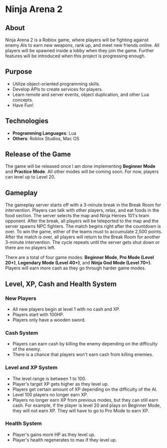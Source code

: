 # Ninja Arena 2

## About
Ninja Arena 2 is a Roblox game, where players will be fighting against enemy AIs to earn new weapons, rank up, and meet new friends online. All players will be spawned inside a lobby when they join the game. Further features will be introduced when this project is progressing enough.

## Purpose
- Utilize object-oriented programming skills.
- Develop APIs to create services for players.
- Learn remote and server events, object duplication, and other Lua concepts.
- Have Fun!

## Technologies
- **Programming Languages**: Lua
- **Others**: Roblox Studios, Mac OS

## Release of the Game
The game will be released once I am done implementing **Beginner Mode** and **Practice Mode**. All other modes will be coming soon. For now, players can level up to Level 20.

## Gameplay
The gameplay server starts off with a 3-minute break in the Break Room for intervention. Players can talk with other players, relax, and eat foods in the food section. The server selects the map and Ninja Heroes 101's team opponent. After the break, all players will be teleported to the map and the server spawns NPC fighters. The match begins right after the countdown is over. To win the game, either of the teams must to accumulate 2,500 points. After the match is over, all players will return to the Break Room for another 3-minute intervention. The cycle repeats until the server gets shut down or there are no players left.

There are a total of four game modes: **Beginner Mode**, **Pro Mode (Level 20+)**, **Legendary Mode (Level 40+)**, and **Ninja God Mode (Level 70+)**. Players will earn more cash as they go through harder game modes. 

## Level, XP, Cash and Health System

### New Players
- All new players begin at level 1 with no cash and XP.
- Players start with 100HP.
- Players only have a wooden sword.

### Cash System
- Players can earn cash by killing the enemy depending on the difficulty of the enemy.
- There is a chance that players won't earn cash from killing enemies.

### Level and XP System
- The level range is between 1 to 100.
- Player's target XP gets higher as they level up.
- Players get certain amount of XP depending on the difficulty of the AI.
- Level 100 players no longer earn XP.
- Players no longer earn XP from previous modes, but they can still earn cash. For example, if the player is level 20 and plays on Beginner Mode, they will not earn XP. They will have to go to Pro Mode to earn XP.

### Health System
- Player's gains more HP as they level up.
- Player's health regenerates to max if they level up.
